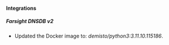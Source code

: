 
#### Integrations

##### Farsight DNSDB v2


- Updated the Docker image to: *demisto/python3:3.11.10.115186*.
